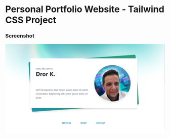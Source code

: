 # Personal Portfolio Website - Tailwind CSS Project



### Screenshot

<p align="center"><img src="./screenshot.png" alt="project screenshot"></p>
